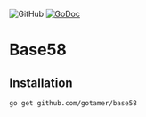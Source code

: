 ![GitHub](https://img.shields.io/github/license/gotamer/base58.svg?color=brightgreen&label=License&logo=MIT&style=popout)
[![GoDoc](https://godoc.org/github.com/gotamer/base58?status.svg)](https://godoc.org/github.com/gotamer/base58)

# Base58

## Installation

    go get github.com/gotamer/base58
